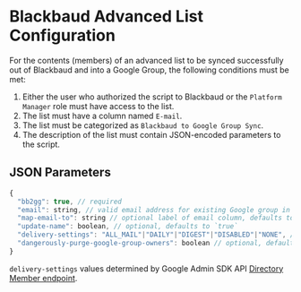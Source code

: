 # Blackbaud Advanced List Configuration

For the contents (members) of an advanced list to be synced successfully out of Blackbaud and into a Google Group, the following conditions must be met:

1. Either the user who authorized the script to Blackbaud or the `Platform Manager` role must have access to the list.
2. The list must have a column named `E-mail`.
3. The list must be categorized as `Blackbaud to Google Group Sync`.
4. The description of the list must contain JSON-encoded parameters to the script.

## JSON Parameters

```js
{
  "bb2gg": true, // required
  "email": string, // valid email address for existing Google group in the workspace
  "map-email-to": string // optional label of email column, defaults to "E-Mail"
  "update-name": boolean, // optional, defaults to `true`
  "delivery-settings": "ALL_MAIL"|"DAILY"|"DIGEST"|"DISABLED"|"NONE", // optional, defaults to "ALL_MAIL"
  "dangerously-purge-google-group-owners": boolean // optional, defaults to `false`
}
```

`delivery-settings` values determined by Google Admin SDK API [Directory Member endpoint](https://developers.google.com/admin-sdk/directory/reference/rest/v1/members#Member).
